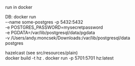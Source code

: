 run in docker

DB:
docker run  \
    --name some-postgres -p 5432:5432 \
    -e POSTGRES_PASSWORD=mysecretpassword \
    -e PGDATA=/var/lib/postgresql/data/pgdata \
    -v /Users/andy.moncsek/Downloads:/var/lib/postgresql/data \
    postgres
    
    
hazelcast (see src/resources/plain)    
docker build -t hz .
docker run -p 5701:5701 hz:latest